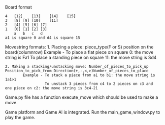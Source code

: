 Board format
```
4	[12]	[13]	[14]	[15]
3	[8]	[9]	[10]	[11]
2	[4]	[5]	[6]	[7]
1	[0]	[1]	[2]	[3]
	a	b	c	d		
a1 is square 0 and d4 is square 15
```

Movestring formats: 
	1. Placing a piece: piece_type(F or S) position on the board(columnrow)
			Example - To place a flat piece on square 0: the move string is Fa1
					  To place a standing piece on square 11: the move string is Sd4

	2. Making a stacking/unstacking move: Number_of_pieces_to_pick_up Position_to_pick_from Direction(+,-,<,>)Number_of_pieces_to_place
			Example - To stack a piece from a1 to b1: the move string is 1a1>1
					  To unstack 3 pieces from c4 to 2 pieces on c3 and one piece on c2: the move string is 3c4-21	

Game.py file has a function execute_move which should be used to make a move.

Game platform and Game AI is integrated. Run the main_game_window.py to play the game.
